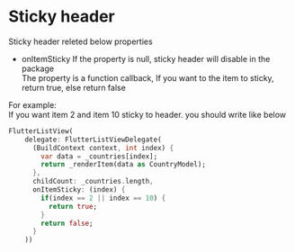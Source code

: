 # Sticky header

Sticky header releted below properties

- onItemSticky 
If the property is null, sticky header will disable in the package  
The property is a function callback, If you want to the item to sticky, return true, else return false 

For example:  
If you want item 2 and item 10 sticky to header. you should write like below
```dart
FlutterListView(
    delegate: FlutterListViewDelegate(
      (BuildContext context, int index) {
        var data = _countries[index];
        return _renderItem(data as CountryModel);
      },
      childCount: _countries.length,
      onItemSticky: (index) {
        if(index == 2 || index == 10) {
          return true;
        }
        return false;
      } 
    ))
```

